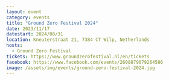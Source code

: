 ```yaml
---
layout: event
category: events
title: "Ground Zero Festival 2024"
date: 2023/11/17
datestart: 2024/08/31
location: Kneuterstraat 21, 7384 CT Wilp, Netherlands
hosts:
  - Ground Zero Festival
tickets: https://www.groundzerofestival.nl/en/tickets
facebook: https://www.facebook.com/events/2608879079264586
image: /assets/img/events/ground-zero-festival-2024.jpg
---
```


